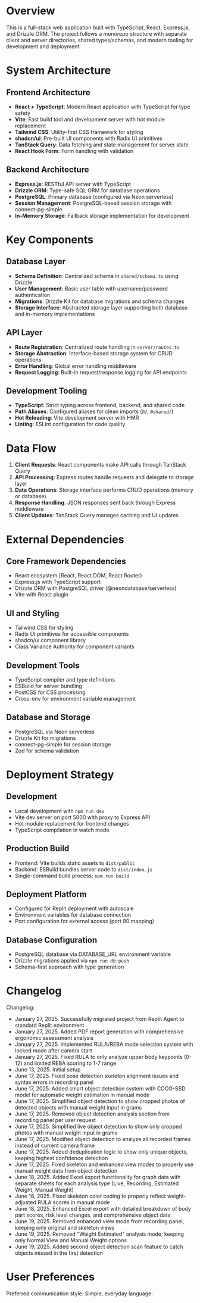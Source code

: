 # Overview

This is a full-stack web application built with TypeScript, React, Express.js, and Drizzle ORM. The project follows a monorepo structure with separate client and server directories, shared types/schemas, and modern tooling for development and deployment.

# System Architecture

## Frontend Architecture
- **React + TypeScript**: Modern React application with TypeScript for type safety
- **Vite**: Fast build tool and development server with hot module replacement
- **Tailwind CSS**: Utility-first CSS framework for styling
- **shadcn/ui**: Pre-built UI components with Radix UI primitives
- **TanStack Query**: Data fetching and state management for server state
- **React Hook Form**: Form handling with validation

## Backend Architecture
- **Express.js**: RESTful API server with TypeScript
- **Drizzle ORM**: Type-safe SQL ORM for database operations
- **PostgreSQL**: Primary database (configured via Neon serverless)
- **Session Management**: PostgreSQL-based session storage with connect-pg-simple
- **In-Memory Storage**: Fallback storage implementation for development

# Key Components

## Database Layer
- **Schema Definition**: Centralized schema in `shared/schema.ts` using Drizzle
- **User Management**: Basic user table with username/password authentication
- **Migrations**: Drizzle Kit for database migrations and schema changes
- **Storage Interface**: Abstracted storage layer supporting both database and in-memory implementations

## API Layer
- **Route Registration**: Centralized route handling in `server/routes.ts`
- **Storage Abstraction**: Interface-based storage system for CRUD operations
- **Error Handling**: Global error handling middleware
- **Request Logging**: Built-in request/response logging for API endpoints

## Development Tooling
- **TypeScript**: Strict typing across frontend, backend, and shared code
- **Path Aliases**: Configured aliases for clean imports (`@/`, `@shared/`)
- **Hot Reloading**: Vite development server with HMR
- **Linting**: ESLint configuration for code quality

# Data Flow

1. **Client Requests**: React components make API calls through TanStack Query
2. **API Processing**: Express routes handle requests and delegate to storage layer
3. **Data Operations**: Storage interface performs CRUD operations (memory or database)
4. **Response Handling**: JSON responses sent back through Express middleware
5. **Client Updates**: TanStack Query manages caching and UI updates

# External Dependencies

## Core Framework Dependencies
- React ecosystem (React, React DOM, React Router)
- Express.js with TypeScript support
- Drizzle ORM with PostgreSQL driver (@neondatabase/serverless)
- Vite with React plugin

## UI and Styling
- Tailwind CSS for styling
- Radix UI primitives for accessible components
- shadcn/ui component library
- Class Variance Authority for component variants

## Development Tools
- TypeScript compiler and type definitions
- ESBuild for server bundling
- PostCSS for CSS processing
- Cross-env for environment variable management

## Database and Storage
- PostgreSQL via Neon serverless
- Drizzle Kit for migrations
- connect-pg-simple for session storage
- Zod for schema validation

# Deployment Strategy

## Development
- Local development with `npm run dev`
- Vite dev server on port 5000 with proxy to Express API
- Hot module replacement for frontend changes
- TypeScript compilation in watch mode

## Production Build
- Frontend: Vite builds static assets to `dist/public`
- Backend: ESBuild bundles server code to `dist/index.js`
- Single-command build process: `npm run build`

## Deployment Platform
- Configured for Replit deployment with autoscale
- Environment variables for database connection
- Port configuration for external access (port 80 mapping)

## Database Configuration
- PostgreSQL database via DATABASE_URL environment variable
- Drizzle migrations applied via `npm run db:push`
- Schema-first approach with type generation

# Changelog

Changelog:
- January 27, 2025. Successfully migrated project from Replit Agent to standard Replit environment  
- January 27, 2025. Added PDF report generation with comprehensive ergonomic assessment analysis
- January 27, 2025. Implemented RULA/REBA mode selection system with locked mode after camera start
- January 27, 2025. Fixed RULA to only analyze upper body keypoints (0-12) and limited REBA scoring to 1-7 range
- June 13, 2025. Initial setup
- June 17, 2025. Fixed pose detection skeleton alignment issues and syntax errors in recording panel
- June 17, 2025. Added smart object detection system with COCO-SSD model for automatic weight estimation in manual mode
- June 17, 2025. Simplified object detection to show cropped photos of detected objects with manual weight input in grams
- June 17, 2025. Removed object detection analysis section from recording panel per user request
- June 17, 2025. Simplified live object detection to show only cropped photos with manual weight input in grams
- June 17, 2025. Modified object detection to analyze all recorded frames instead of current camera frame
- June 17, 2025. Added deduplication logic to show only unique objects, keeping highest confidence detection
- June 17, 2025. Fixed skeleton and enhanced view modes to properly use manual weight data from object detection
- June 18, 2025. Added Excel export functionality for graph data with separate sheets for each analysis type (Live, Recording, Estimated Weight, Manual Weight)
- June 18, 2025. Fixed skeleton color coding to properly reflect weight-adjusted RULA scores in manual mode
- June 18, 2025. Enhanced Excel export with detailed breakdown of body part scores, risk level changes, and comprehensive object data
- June 19, 2025. Removed enhanced view mode from recording panel, keeping only original and skeleton views
- June 19, 2025. Removed "Weight Estimated" analysis mode, keeping only Normal View and Manual Weight options
- June 19, 2025. Added second object detection scan feature to catch objects missed in the first detection

# User Preferences

Preferred communication style: Simple, everyday language.